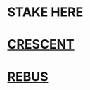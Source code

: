 # STAKE HERE
# [CRESCENT](https://restake.app/crescent/crevaloper1x77p6m3w6xddqy253jtup32n97fr8mdwrlgzez)
# [REBUS](https://rebus.tcnetwork.io/validator/rebusvaloper10qqt5qhf447ukj2lve7cfcmxqst04hnqyfn8ug)
